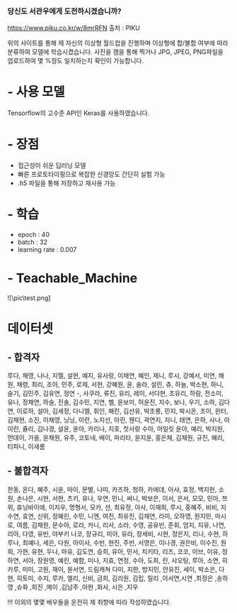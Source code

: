 ### 당신도 서관우에게 도전하시겠습니까?

https://www.piku.co.kr/w/8mrRFN
출처 : PIKU

위의 사이트를 통해 제 자신의 이상형 월드컵을 진행하며 이상형에 합/불합 여부에 따라 분류하여 모델에 학습시켰습니다.
사진을 캠을 통해 찍거나 JPG, JPEG, PNG파일을 업로드하여 몇 %정도 일치하는지 확인이 가능합니다.

# - 사용 모델
Tensorflow의 고수준 API인 Keras를 사용하였습니다.

# - 장점
- 접근성이 쉬운 딥러닝 모델
- 빠른 프로토타이핑으로 복잡한 신경망도 간단히 실험 가능
- .h5 파일을 통해 저장하고 재사용 가능

# - 학습
- epoch : 40
- batch : 32
- learning rate : 0.007

# - Teachable_Machine
![\pic\test.png]

# 데이터셋

## - 합격자
루다, 채영, 나나, 지젤, 설현, 예지, 유사랑, 이채연, 혜인, 제니, 루시, 강예서, 미연, 해원, 채령, 최리, 조아, 민주, 로제, 서현, 강혜원, 윤, 솔라, 설린, 츄, 하늘, 박소현, 하니, 슬기, 김민주, 김유연, 정연 -, 사쿠라, 류진, 유리, 레이, 서다현, 조유리, 하람, 전소미, 유나, 정채연, 하슬, 진솔, 김수민, 지연, 벨, 윤보미, 허윤진, 지수, 보나, 우기, 소하, 김다연, 이로하, 설아, 김세정, 다니엘, 휘인, 해린, 김선유, 박초롱, 민지, 박시온, 조이, 윈터, 김채현, 소진, 이채영, 닝닝, 이런, 노지선, 아린, 웬디, 곽연지, 지니, 태연, 은하, 사나, 아이린, 쥴리, 김나경, 설윤, 윤아, 카리나, 지호, 첫사랑 수아, 아일릿 윤아, 예리, 박지원, 먼데이, 가을, 윤채원, 유주, 코토네, 배이, 파리타, 윤지윤, 홍은채, 김채원, 규진, 혜리, 티파니, 이새롬

## - 불합격자
한동, 온다, 혜주, 시윤, 마이, 문별, 나띠, 카즈하, 청하, 카에데, 아샤, 효정, 백지헌, 소원, 손나은, 시현, 서현, 츠키, 유나, 우연, 민니, 써니, 박보은, 이서, 은서, 모모, 민아, 쯔위, 휴닝바이에, 이지우, 명형서, 모카, 션, 최유정, 아사, 이재희, 루시, 홍혜주, 비비, 지수연, 효연, 신위, 정혜린, 수민, 니엔, 여진, 최유진, 김채연, 라미, 오하영, 원지민, 마시로, 여름, 김채원, 문수아, 로라, 카니, 리사, 소라, 수영, 공유빈, 준휘, 엄지, 지유, 나연, 리아, 다영, 유빈, 야부키 나코, 장규리, 미아, 유라, 정세비, 시현, 정은지, 리나, 수현, 하루나, 최예나, 세은, 다원, 아이사, 수빈, 현진, 주빈, 서영은, 이나경, 권은비, 이수진, 원희, 가현, 유현, 두나, 마유, 김도연, 승희, 유아, 민서, 치키타, 리즈, 코코, 이브, 이유, 정하연, 서아, 장원영, 예린, 예함, 미나, 지효, 연정, 수아, 도희, 린, 샤오팅, 루아, 소연, 히카루, 미미, 고원, 재이, 윤서연, 드림캐쳐 다미, 지한, 방지민, 안유진, 세이, 박소은, 다현, 히토미, 수지, 루카, 엘리, 신비, 금희, 김리원, 김립, 릴리 ,이서연,시연 ,최정은 ,송하영 ,슈화 ,희진 ,메이 ,김남주 ,아현 ,화사, 시은 ,지우

!!! 이외의 몇몇 배우들을 온전히 제 취향에 따라 작성하였습니다.